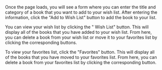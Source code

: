 Once the page loads, you will see a form where you can enter the title and category of a book that you want to add to your wish list. After entering the information, click the "Add to Wish List" button to add the book to your list.

You can view your wish list by clicking the " Wish List" button. This will display all of the books that you have added to your wish list. From here, you can delete a book from your wish list or move it to your favorites list by clicking the corresponding buttons.

To view your favorites list, click the "Favorites" button. This will display all of the books that you have moved to your favorites list. From here, you can delete a book from your favorites list by clicking the corresponding button.
